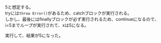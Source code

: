5と想定する。\
tryには`throw Error()`があるため、catchブロックが実行される。\
しかし、最後にはfinallyブロックが必ず実行されるため、continueになるので、\
i=5までループが実行されて、xは5になる。

実行して、結果が5になった。